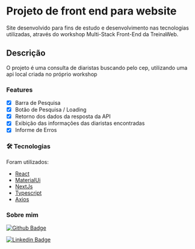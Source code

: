 # Projeto de front end para website

<p>Site desenvolvido para fins de estudo e desenvolvimento nas tecnologias utilizadas, através do workshop Multi-Stack Front-End da TreinaWeb.</p>

## Descrição

<p>O projeto é uma consulta de diaristas buscando pelo cep, utilizando uma api local criada no próprio workshop </p>

<!-- ## Netlify

[![Netlify Status](https://api.netlify.com/api/v1/badges/79dec243-836e-426a-803f-155eadbb4d0d/deploy-status)](https://app.netlify.com/sites/consultatempo/deploys)

<p>Projeto upado para exibição na plataforma <a href="https://consultatempo.netlify.app/" target="_blank">Netlify </a></p> -->

### Features

- [x] Barra de Pesquisa
- [x] Botão de Pesquisa / Loading
- [x] Retorno dos dados da resposta da API
- [x] Exibição das informações das diaristas encontradas
- [x] Informe de Erros

### 🛠 Tecnologias

Foram utilizados:

- [React](https://pt-br.reactjs.org/)
- [MaterialUi](https://mui.com/pt/)
- [NextJs](https://nextjs.org/)
- [Typescript](https://www.typescriptlang.org/)
- [Axios](https://axios-http.com/docs/intro)

### Sobre mim

[![Github Badge](https://img.shields.io/badge/-Github-000?style=flat-square&logo=Github&logoColor=white&link=https://github.com/pedrohbs00)](https://github.com/pedrohbs00)

[![Linkedin Badge](https://img.shields.io/badge/-LinkedIn-blue?style=flat-square&logo=Linkedin&logoColor=white&link=https://www.linkedin.com/in/pedrohbs/)](https://www.linkedin.com/in/pedrohbs/)
